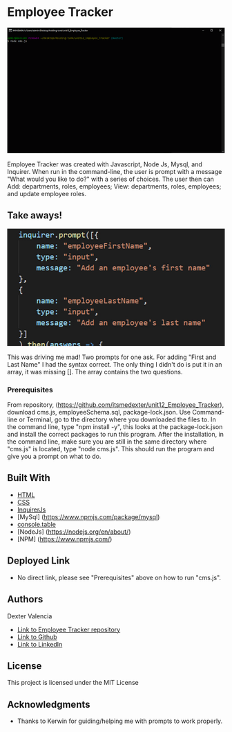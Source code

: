 # Employee Tracker

![Sample](Assets/unit12_gif.gif)

Employee Tracker was created with Javascript, Node Js, Mysql, and Inquirer. When run in the command-line, the user is prompt with a message "What would you like to do?" with a series of choices. The user then can Add: departments, roles, employees; View: departments, roles, employees; and update employee roles.

## Take aways! 
![OMG](Assets/prompts.jpg)

This was driving me mad! Two prompts for one ask. For adding "First and Last Name" I had the syntax correct. The only thing I didn't do is put it in an array, it was missing []. The array contains the two questions.

### Prerequisites

From repository, (https://github.com/itsmedexter/unit12_Employee_Tracker), download cms.js, employeeSchema.sql, package-lock.json. Use Command-line or Terminal, go to the directory where you downloaded the files to. In the command line, type "npm install -y", this looks at the package-lock.json  and install the correct packages to run this program. After the installation, in the command line, make sure you are still in the same directory where "cms.js" is located, type "node cms.js". This should run the program and give you a prompt on what to do. 

## Built With
* [HTML](https://developer.mozilla.org/en-US/docs/Web/HTML)
* [CSS](https://developer.mozilla.org/en-US/docs/Web/CSS)
* [InquirerJs](https://www.npmjs.com/package/inquirer/v/0.2.3)
* [MySql] (https://www.npmjs.com/package/mysql)
* [console.table](https://www.npmjs.com/package/console.table)
* [NodeJs] (https://nodejs.org/en/about/)
* [NPM] (https://www.npmjs.com/)

## Deployed Link
* No direct link, please see "Prerequisites" above on how to run "cms.js".


## Authors
Dexter Valencia 

- [Link to Employee Tracker repository](https://github.com/itsmedexter/unit12_Employee_Tracker)
- [Link to Github](https://github.com/itsmedexter)
- [Link to LinkedIn](https://www.linkedin.com/in/dextervalencia/)

## License

This project is licensed under the MIT License 

## Acknowledgments

* Thanks to Kerwin for guiding/helping me with prompts to work properly.  
